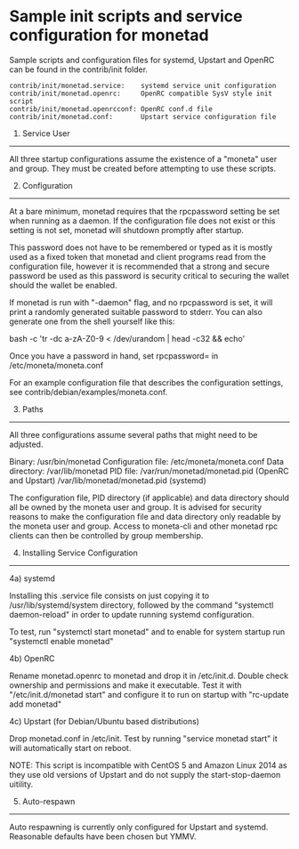 Sample init scripts and service configuration for monetad
==========================================================

Sample scripts and configuration files for systemd, Upstart and OpenRC
can be found in the contrib/init folder.

    contrib/init/monetad.service:    systemd service unit configuration
    contrib/init/monetad.openrc:     OpenRC compatible SysV style init script
    contrib/init/monetad.openrcconf: OpenRC conf.d file
    contrib/init/monetad.conf:       Upstart service configuration file

1. Service User
---------------------------------

All three startup configurations assume the existence of a "moneta" user
and group.  They must be created before attempting to use these scripts.

2. Configuration
---------------------------------

At a bare minimum, monetad requires that the rpcpassword setting be set
when running as a daemon.  If the configuration file does not exist or this
setting is not set, monetad will shutdown promptly after startup.

This password does not have to be remembered or typed as it is mostly used
as a fixed token that monetad and client programs read from the configuration
file, however it is recommended that a strong and secure password be used
as this password is security critical to securing the wallet should the
wallet be enabled.

If monetad is run with "-daemon" flag, and no rpcpassword is set, it will
print a randomly generated suitable password to stderr.  You can also
generate one from the shell yourself like this:

bash -c 'tr -dc a-zA-Z0-9 < /dev/urandom | head -c32 && echo'

Once you have a password in hand, set rpcpassword= in /etc/moneta/moneta.conf

For an example configuration file that describes the configuration settings, 
see contrib/debian/examples/moneta.conf.

3. Paths
---------------------------------

All three configurations assume several paths that might need to be adjusted.

Binary:              /usr/bin/monetad
Configuration file:  /etc/moneta/moneta.conf
Data directory:      /var/lib/monetad
PID file:            /var/run/monetad/monetad.pid (OpenRC and Upstart)
                     /var/lib/monetad/monetad.pid (systemd)

The configuration file, PID directory (if applicable) and data directory
should all be owned by the moneta user and group.  It is advised for security
reasons to make the configuration file and data directory only readable by the
moneta user and group.  Access to moneta-cli and other monetad rpc clients
can then be controlled by group membership.

4. Installing Service Configuration
-----------------------------------

4a) systemd

Installing this .service file consists on just copying it to
/usr/lib/systemd/system directory, followed by the command
"systemctl daemon-reload" in order to update running systemd configuration.

To test, run "systemctl start monetad" and to enable for system startup run
"systemctl enable monetad"

4b) OpenRC

Rename monetad.openrc to monetad and drop it in /etc/init.d.  Double
check ownership and permissions and make it executable.  Test it with
"/etc/init.d/monetad start" and configure it to run on startup with
"rc-update add monetad"

4c) Upstart (for Debian/Ubuntu based distributions)

Drop monetad.conf in /etc/init.  Test by running "service monetad start"
it will automatically start on reboot.

NOTE: This script is incompatible with CentOS 5 and Amazon Linux 2014 as they
use old versions of Upstart and do not supply the start-stop-daemon uitility.

5. Auto-respawn
-----------------------------------

Auto respawning is currently only configured for Upstart and systemd.
Reasonable defaults have been chosen but YMMV.


